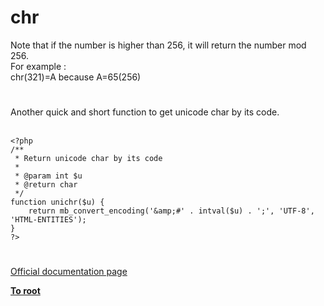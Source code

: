 # chr



Note that if the number is higher than 256, it will return the number mod 256.<br>For example :<br>chr(321)=A because A=65(256)  

#

Another quick and short function to get unicode char by its code.<br><br>

```
<?php
/**
 * Return unicode char by its code
 *
 * @param int $u
 * @return char
 */
function unichr($u) {
    return mb_convert_encoding('&amp;#' . intval($u) . ';', 'UTF-8', 'HTML-ENTITIES');
}
?>
```
  

#

[Official documentation page](https://www.php.net/manual/en/function.chr.php)

**[To root](/README.md)**
